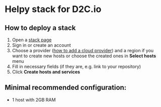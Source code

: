 # Helpy stack for D2C.io

## How to deploy a stack

1. Open a [stack page](https://panel.d2c.io/?import=https://github.com/d2cio/helpy-stack/archive/master.zip)
2. Sign in or create an account
3. Choose a provider ([how to add a cloud provider](https://docs.d2c.io/getting-started/cloud-providers/)) and a region if you want to create new hosts or choose the created ones in **Select hosts** menu
3. Fill in necessary fields (if they are, e.g. link to your repository)
4. Click **Create hosts and services**

<!-- ## Demo

![How to deploy a stack](https://github.com/mastappl/images/blob/master/pyrocms.gif) -->

## Minimal recommended configuration:

- 1 host with 2GB RAM
